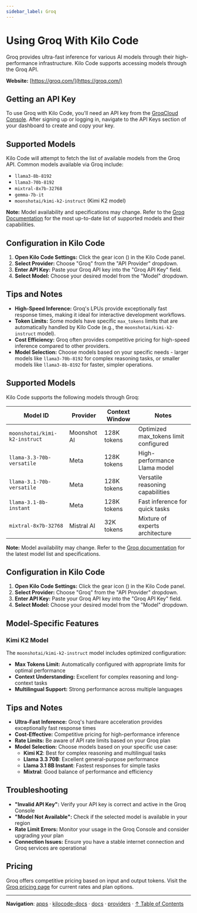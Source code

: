 ```yaml
---
sidebar_label: Groq
---
```


# Using Groq With Kilo Code

Groq provides ultra-fast inference for various AI models through their high-performance infrastructure. Kilo Code supports accessing models through the Groq API.

**Website:** [https://groq.com/](https://groq.com/)

## Getting an API Key

To use Groq with Kilo Code, you'll need an API key from the [GroqCloud Console](https://console.groq.com/). After signing up or logging in, navigate to the API Keys section of your dashboard to create and copy your key.

## Supported Models

Kilo Code will attempt to fetch the list of available models from the Groq API. Common models available via Groq include:

- `llama3-8b-8192`
- `llama3-70b-8192`
- `mixtral-8x7b-32768`
- `gemma-7b-it`
- `moonshotai/kimi-k2-instruct` (Kimi K2 model)

**Note:** Model availability and specifications may change. Refer to the [Groq Documentation](https://console.groq.com/docs/models) for the most up-to-date list of supported models and their capabilities.

## Configuration in Kilo Code

1.  **Open Kilo Code Settings:** Click the gear icon (<Codicon name="gear" />) in the Kilo Code panel.
2.  **Select Provider:** Choose "Groq" from the "API Provider" dropdown.
3.  **Enter API Key:** Paste your Groq API key into the "Groq API Key" field.
4.  **Select Model:** Choose your desired model from the "Model" dropdown.

## Tips and Notes

- **High-Speed Inference:** Groq's LPUs provide exceptionally fast response times, making it ideal for interactive development workflows.
- **Token Limits:** Some models have specific `max_tokens` limits that are automatically handled by Kilo Code (e.g., the `moonshotai/kimi-k2-instruct` model).
- **Cost Efficiency:** Groq often provides competitive pricing for high-speed inference compared to other providers.
- **Model Selection:** Choose models based on your specific needs - larger models like `llama3-70b-8192` for complex reasoning tasks, or smaller models like `llama3-8b-8192` for faster, simpler operations.

## Supported Models

Kilo Code supports the following models through Groq:

| Model ID                      | Provider    | Context Window | Notes                                 |
| ----------------------------- | ----------- | -------------- | ------------------------------------- |
| `moonshotai/kimi-k2-instruct` | Moonshot AI | 128K tokens    | Optimized max_tokens limit configured |
| `llama-3.3-70b-versatile`     | Meta        | 128K tokens    | High-performance Llama model          |
| `llama-3.1-70b-versatile`     | Meta        | 128K tokens    | Versatile reasoning capabilities      |
| `llama-3.1-8b-instant`        | Meta        | 128K tokens    | Fast inference for quick tasks        |
| `mixtral-8x7b-32768`          | Mistral AI  | 32K tokens     | Mixture of experts architecture       |

**Note:** Model availability may change. Refer to the [Groq documentation](https://console.groq.com/docs/models) for the latest model list and specifications.

## Configuration in Kilo Code

1. **Open Kilo Code Settings:** Click the gear icon (<Codicon name="gear" />) in the Kilo Code panel.
2. **Select Provider:** Choose "Groq" from the "API Provider" dropdown.
3. **Enter API Key:** Paste your Groq API key into the "Groq API Key" field.
4. **Select Model:** Choose your desired model from the "Model" dropdown.

## Model-Specific Features

### Kimi K2 Model

The `moonshotai/kimi-k2-instruct` model includes optimized configuration:

- **Max Tokens Limit:** Automatically configured with appropriate limits for optimal performance
- **Context Understanding:** Excellent for complex reasoning and long-context tasks
- **Multilingual Support:** Strong performance across multiple languages

## Tips and Notes

- **Ultra-Fast Inference:** Groq's hardware acceleration provides exceptionally fast response times
- **Cost-Effective:** Competitive pricing for high-performance inference
- **Rate Limits:** Be aware of API rate limits based on your Groq plan
- **Model Selection:** Choose models based on your specific use case:
    - **Kimi K2**: Best for complex reasoning and multilingual tasks
    - **Llama 3.3 70B**: Excellent general-purpose performance
    - **Llama 3.1 8B Instant**: Fastest responses for simple tasks
    - **Mixtral**: Good balance of performance and efficiency

## Troubleshooting

- **"Invalid API Key":** Verify your API key is correct and active in the Groq Console
- **"Model Not Available":** Check if the selected model is available in your region
- **Rate Limit Errors:** Monitor your usage in the Groq Console and consider upgrading your plan
- **Connection Issues:** Ensure you have a stable internet connection and Groq services are operational

## Pricing

Groq offers competitive pricing based on input and output tokens. Visit the [Groq pricing page](https://groq.com/pricing/) for current rates and plan options.

---

**Navigation**: [apps](../../../../apps/) · [kilocode-docs](../../../apps/kilocode-docs/) · [docs](../../apps/kilocode-docs/docs/) · [providers](../apps/kilocode-docs/docs/providers/) · [↑ Table of Contents](#groq)
